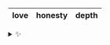 | love | honesty | depth |
| :--: | :-----: | :---: |

<details>
  <summary>✨</summary>
  These words are chosen at random each day. New words will appear here tomorrow morning.
</details>